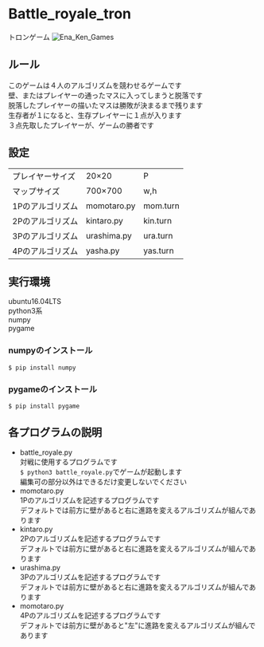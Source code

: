 # Battle_royale_tron
トロンゲーム
![Ena_Ken_Games](https://user-images.githubusercontent.com/39481709/65900245-82f10300-e3f0-11e9-9081-f09b8acbee25.jpg)
## ルール
このゲームは４人のアルゴリズムを競わせるゲームです  
壁、またはプレイヤーの通ったマスに入ってしまうと脱落です  
脱落したプレイヤーの描いたマスは勝敗が決まるまで残ります  
生存者が１になると、生存プレイヤーに１点が入ります  
３点先取したプレイヤーが、ゲームの勝者です  
## 設定
||||
|:---|:---|:---|
|プレイヤーサイズ| 20×20 | P |
|マップサイズ| 700×700 | w,h |
|1Pのアルゴリズム|momotaro.py|mom.turn|
|2Pのアルゴリズム|kintaro.py|kin.turn|
|3Pのアルゴリズム|urashima.py|ura.turn|
|4Pのアルゴリズム|yasha.py|yas.turn|

## 実行環境
ubuntu16.04LTS  
python3系  
numpy  
pygame  

### numpyのインストール
`$ pip install numpy`
### pygameのインストール
`$ pip install pygame`

## 各プログラムの説明
- battle_royale.py  
対戦に使用するプログラムです  
`$ python3 battle_royale.py`でゲームが起動します  
編集可の部分以外はできるだけ変更しないでください  
- momotaro.py  
1Pのアルゴリズムを記述するプログラムです  
デフォルトでは前方に壁があると右に進路を変えるアルゴリズムが組んであります  
- kintaro.py  
2Pのアルゴリズムを記述するプログラムです  
デフォルトでは前方に壁があると右に進路を変えるアルゴリズムが組んであります  
- urashima.py  
3Pのアルゴリズムを記述するプログラムです  
デフォルトでは前方に壁があると右に進路を変えるアルゴリズムが組んであります  
- momotaro.py  
4Pのアルゴリズムを記述するプログラムです  
デフォルトでは前方に壁があると"左"に進路を変えるアルゴリズムが組んであります  
 


